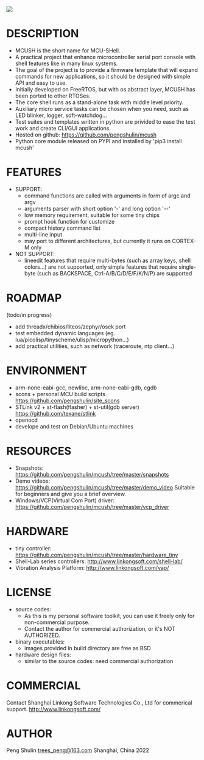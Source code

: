![](demo_video/logo_gif/logo.gif)


DESCRIPTION
===========
* MCUSH is the short name for MCU-SHell.
* A practical project that enhance microcontroller serial port console with shell features like in many linux systems.
* The goal of the project is to provide a firmware template that will expand commands for new applications, so it should be designed with simple API and easy to use.
* Initially developed on FreeRTOS, but with os abstract layer, MCUSH has been ported to other RTOSes.
* The core shell runs as a stand-alone task with middle level priority.
* Auxiliary micro service tasks can be chosen when you need, such as LED blinker, logger, soft-watchdog...
* Test suites and templates written in python are privided to ease the test work and create CLI/GUI applications.
* Hosted on github: <https://github.com/pengshulin/mcush>
* Python core module released on PYPI and installed by 'pip3 install mcush'


FEATURES
========
* SUPPORT:
  * command functions are called with arguments in form of argc and argv
  * arguments parser with short option '-' and long option '--'
  * low memory requirement, suitable for some tiny chips
  * prompt hook function for customize
  * compact history command list
  * multi-line input
  * may port to different architectures, but currently it runs on CORTEX-M only
* NOT SUPPORT:
  * lineedit features that require multi-bytes (such as array keys, shell colors...) are not supported, only simple features that require single-byte (such as BACKSPACE, Ctrl-A/B/C/D/E/F/K/N/P) are supported


ROADMAP
=======
(todo/in progress)
* add threadx/chibios/liteos/zephyr/osek port
* test embedded dynamic languages (eg. lua/picolisp/tinyscheme/ulisp/micropython...)
* add practical utilities, such as network (traceroute, ntp client...)


ENVIRONMENT
===========
* arm-none-eabi-gcc, newlibc, arm-none-eabi-gdb, cgdb
* scons + personal MCU build scripts
  <https://github.com/pengshulin/site_scons>
* STLink v2 + st-flash(flasher) + st-util(gdb server)
  <https://github.com/texane/stlink>
* openocd
* develope and test on Debian/Ubuntu machines


RESOURCES
=========
* Snapshots: <https://github.com/pengshulin/mcush/tree/master/snapshots> 
* Demo videos: <https://github.com/pengshulin/mcush/tree/master/demo_video>  Suitable for beginners and give you a brief overview.
* Windows/VCP(Virtual Com Port) driver: <https://github.com/pengshulin/mcush/tree/master/vcp_driver>


HARDWARE
========
* tiny controller: <https://github.com/pengshulin/mcush/tree/master/hardware_tiny>
* Shell-Lab series controllers: <http://www.linkongsoft.com/shell-lab/>
* Vibration Analysis Platform: <http://www.linkongsoft.com/vap/>


LICENSE
=======
* source codes:
  * As this is my personal software toolkit, you can use it freely only for non-commercial purpose.
  * Contact the author for commercial authorization, or it's NOT AUTHORIZED.
* binary executables:
  * images provided in build directory are free as BSD
* hardware design files:
  * similar to the source codes: need commercial authorization


COMMERCIAL
==========
Contact Shanghai Linkong Software Technologies Co., Ltd for commerical support.
http://www.linkongsoft.com/


AUTHOR
======
Peng Shulin <trees_peng@163.com>
Shanghai, China 2022

